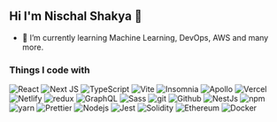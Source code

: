 ## Hi I'm Nischal Shakya 👋

- 🌱 I’m currently learning Machine Learning, DevOps, AWS and many more.

<h3>Things I code with</h3>
<p>
  <img alt="React" src="https://img.shields.io/badge/-React-45b8d8?&logo=react&logoColor=white" />
  <img alt="Next JS" src="https://img.shields.io/badge/Next-black?&logo=next.js&logoColor=white" />
  <img alt="TypeScript" src="https://img.shields.io/badge/-TypeScript-007ACC?&logo=typescript&logoColor=white" />
  <img alt="Vite" src="https://img.shields.io/badge/vite-%23646CFF.svg?&logo=vite&logoColor=white" />
  <img alt="Insomnia" src="https://img.shields.io/badge/-Insomnia-5849BE?&logo=insomnia&logoColor=white" />
  <img alt="Apollo" src="https://img.shields.io/badge/-Apollo%20GraphQL-311C87?&logo=apollo-graphql&logoColor=white" />
  <img alt="Vercel" src="https://img.shields.io/badge/vercel-%23000000.svg?&logo=vercel&logoColor=white" />
  <img alt="Netlify" src="https://img.shields.io/badge/netlify-%23000000.svg?&logo=netlify&logoColor=#00C7B7">
  <img alt="redux" src="https://img.shields.io/badge/-Redux-764ABC?&logo=redux&logoColor=white" />
  <img alt="GraphQL" src="https://img.shields.io/badge/-GraphQL-E10098?&logo=graphql&logoColor=white" />
  <img alt="Sass" src="https://img.shields.io/badge/-Sass-CC6699?&logo=sass&logoColor=white" />
  <img alt="git" src="https://img.shields.io/badge/-Git-F05032?&logo=git&logoColor=white" />
  <img alt="Github" src="https://img.shields.io/badge/github-%23121011.svg?&logo=github&logoColor=white)" />
  <img alt="NestJs" src="https://img.shields.io/badge/-NestJs-ea2845?&logo=nestjs&logoColor=white" />
  <img alt="npm" src="https://img.shields.io/badge/-NPM-CB3837?&logo=npm&logoColor=white" />
  <img alt="yarn" src="https://img.shields.io/badge/yarn-%232C8EBB.svg?&logo=yarn&logoColor=white" />
  <img alt="Prettier" src="https://img.shields.io/badge/-Prettier-F7B93E?&logo=prettier&logoColor=white" />
  <img alt="Nodejs" src="https://img.shields.io/badge/-Nodejs-43853d?&logo=Node.js&logoColor=white" />
  <img alt="Jest" src="https://img.shields.io/badge/-jest-%23C21325?&logo=jest&logoColor=white" />
  <img alt="Solidity" src="https://img.shields.io/badge/Solidity-%23363636.svg?&logo=solidity&logoColor=white" />
  <img alt="Ethereum" src="https://img.shields.io/badge/Ethereum-3C3C3D?&logo=Ethereum&logoColor=white" />
  <img alt="Docker" src="https://img.shields.io/badge/docker-%230db7ed.svg?&logo=docker&logoColor=white" />
</p>

